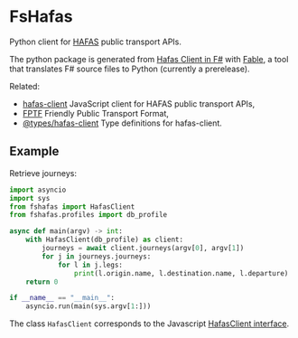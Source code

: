 # FsHafas

Python client for [HAFAS](https://de.wikipedia.org/wiki/HAFAS) public transport APIs.

The python package is generated from [Hafas Client in F#](https://github.com/bergmannjg/fshafas/tree) with [Fable](https://www.nuget.org/packages/fable/), a tool that translates F# source files to Python (currently a prerelease).

Related:

* [hafas-client](https://github.com/public-transport/hafas-client) JavaScript client for HAFAS public transport APIs,
* [FPTF](https://github.com/public-transport/friendly-public-transport-format) Friendly Public Transport Format,
* [@types/hafas-client](https://github.com/DefinitelyTyped/DefinitelyTyped/blob/743f4c8d5d8af49dfb635a31a8720f7bde5b823f/types/hafas-client/index.d.ts) Type definitions for hafas-client.

## Example

Retrieve journeys:

```py
import asyncio
import sys
from fshafas import HafasClient
from fshafas.profiles import db_profile 

async def main(argv) -> int:
    with HafasClient(db_profile) as client:
        journeys = await client.journeys(argv[0], argv[1])
        for j in journeys.journeys:
            for l in j.legs:
                print(l.origin.name, l.destination.name, l.departure)
    return 0

if __name__ == "__main__":
    asyncio.run(main(sys.argv[1:]))
```

The class `HafasClient` corresponds to the Javascript [HafasClient interface](https://github.com/DefinitelyTyped/DefinitelyTyped/blob/fb785106d6264285d452e2e7efb5c68c0639fbd8/types/hafas-client/index.d.ts#L1006).
